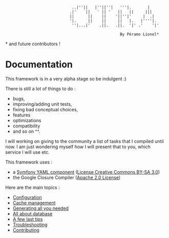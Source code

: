                         
                                 ..|''||   |''||''|   '''|.       |     
                                .|'    ||   ' || '   ||   ||     |||    
                                ||      ||    ||    '||''|'     |  .|   
                                '|.     ||    ||     ||   |.   |''''|.  
                                 ''|...|'    .||.   .||.  '|' .'    '|'                  
                                                                                               
                                                      By Péramo Lionel*

\* and future contributors !

# Documentation

This framework is in a very alpha stage so be indulgent :)

There is still a lot of things to do :
- bugs,
- improving/adding unit tests,
- fixing bad conceptual choices,
- features
- optimizations
- compatibility
- and so on ^^.
 
I will working on giving to the community a list of tasks that I compiled until now.
I am just wondering myself how I will present that to you, which service I will use etc.

This framework uses :

- a [Symfony YAML component](https://symfony.com/doc/current/components/yaml.html) ([License Creative Commons BY-SA 3.0](https://creativecommons.org/licenses/by-sa/3.0/))
- the Google Closure Compiler ([Apache 2.0 License](https://www.apache.org/licenses/LICENSE-2.0))

Here are the main topics :
 
- [Configuration](configuration.md "Server configuration (Apache/Nginx) and project configuration")
- [Cache management](cacheManagement.md)
- [Generating all you needed](codeGeneration.md "Routes, class mapping generation, PHP optimization and optimized assets generation")
- [All about database](database.md "Database schema configuration and its fixtures")
- [A few last tips](lastTips.md)
- [Troubleshooting](troubleShooting.md)
- [Contributing](contributing.md "Some guidelines and OTRA code philosophy")
